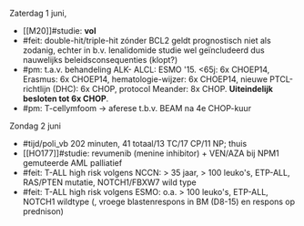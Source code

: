 
Zaterdag 1 juni,
- [[M20]]#studie: **vol**
- #feit: double-hit/triple-hit zónder BCL2 geldt prognostisch niet als zodanig, echter in b.v. lenalidomide studie wel geïncludeerd dus nauwelijks beleidsconsequenties (klopt?)
- #pm: t.a.v. behandeling ALK- ALCL: ESMO '15. <65j: 6x CHOEP14, Erasmus: 6x CHOEP14, hematologie-wijzer: 6x CHOEP14, nieuwe PTCL-richtlijn (DHC): 6x CHOP, protocol Meander: 8x CHOP. **Uiteindelijk besloten tot 6x CHOP**.
- #pm: T-cellymfoom → aferese t.b.v. BEAM na 4e CHOP-kuur

Zondag 2 juni
- #tijd/poli_vb 202 minuten, 41 totaal/13 TC/17 CP/11 NP; thuis
- [[HO177]]#studie: revumenib (menine inhibitor) + VEN/AZA bij NPM1 gemuteerde AML palliatief
- #feit: T-ALL high risk volgens NCCN: > 35 jaar, > 100 leuko's, ETP-ALL, RAS/PTEN mutatie, NOTCH1/FBXW7 wild type
- #feit: T-ALL high risk volgens ESMO: o.a. > 100 leuko's, ETP-ALL, NOTCH1 wildtype (, vroege blastenrespons in BM (D8-15) en respons op prednison)